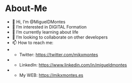 # About-Me
- 👋 Hi, I’m @MiguelDMontes
- 👀 I’m interested in DIGITAL Formation
- 🌱 I’m currently learning about life
- 💞️ I’m looking to collaborate on other developers
- 📫 How to reach me:
- - Twitter: https://twitter.com/mikxmontes
- - LinkedIn: https://www.linkedin.com/in/migueldmontes
- - My WEB: https://mikxmontes.es

